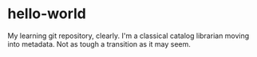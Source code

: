 # hello-world
My learning git repository, clearly.
I'm a classical catalog librarian moving into metadata. Not as tough a transition as it may seem.
